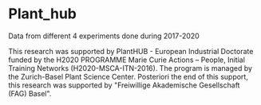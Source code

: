 # Plant_hub
Data from different 4 experiments done during 2017-2020

This research was supported by PlantHUB - European Industrial Doctorate funded by the H2020 PROGRAMME Marie Curie Actions – People, Initial Training Networks (H2020-MSCA-ITN-2016). The program is managed by the Zurich-Basel Plant Science Center. Posteriori the end of this support, this research was supported by "Freiwillige Akademische Gesellschaft (FAG) Basel".
